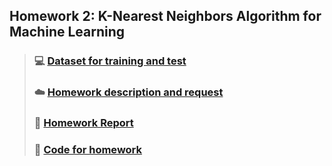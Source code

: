 ## Homework 2: K-Nearest Neighbors Algorithm for Machine Learning



> ### :computer: [Dataset for training and test](./CreditCards.csv)
> ### :cloud: [Homework description and request](./Homework2.pdf)
> ### :art: [Homework Report](./Homework2_Report.pdf)
> ### :floppy_disk: [Code for homework](./homework2.py)
